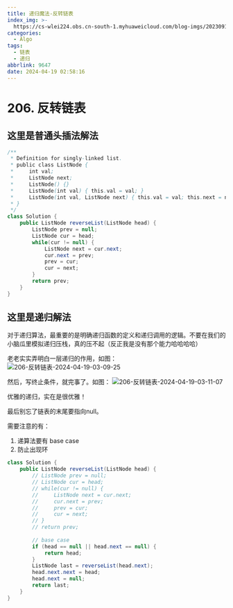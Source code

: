 ```yaml
---
title: 递归魔法-反转链表
index_img: >-
  https://cs-wlei224.obs.cn-south-1.myhuaweicloud.com/blog-imgs/202309111618303.png
categories:
  - Algo
tags:
  - 链表
  - 递归
abbrlink: 9647
date: 2024-04-19 02:58:16
---
```


# 206. 反转链表

## 这里是普通头插法解法

```java
/**
 * Definition for singly-linked list.
 * public class ListNode {
 *     int val;
 *     ListNode next;
 *     ListNode() {}
 *     ListNode(int val) { this.val = val; }
 *     ListNode(int val, ListNode next) { this.val = val; this.next = next; }
 * }
 */
class Solution {
    public ListNode reverseList(ListNode head) {
        ListNode prev = null;
        ListNode cur = head;
        while(cur != null) {
            ListNode next = cur.next;
            cur.next = prev;
            prev = cur;
            cur = next;
        }
        return prev;
    }
}
```
## 这里是递归解法
对于递归算法，最重要的是明确递归函数的定义和递归调用的逻辑。不要在我们的小脑瓜里模拟递归压栈，真的压不起（反正我是没有那个能力哈哈哈哈）

老老实实弄明白一层递归的作用，如图：
![206-反转链表-2024-04-19-03-09-25](https://cdn.jsdelivr.net/gh/wl2o2o/blogCdn/img/206-反转链表-2024-04-19-03-09-25.png)

然后，写终止条件，就完事了。如图：
![206-反转链表-2024-04-19-03-11-07](https://cdn.jsdelivr.net/gh/wl2o2o/blogCdn/img/206-反转链表-2024-04-19-03-11-07.png)

优雅的递归，实在是很优雅！

最后别忘了链表的末尾要指向null。

需要注意的有：
1. 递算法要有 base case
2. 防止出现环
```java
class Solution {
    public ListNode reverseList(ListNode head) {
        // ListNode prev = null;
        // ListNode cur = head;
        // while(cur != null) {
        //     ListNode next = cur.next;
        //     cur.next = prev;
        //     prev = cur;
        //     cur = next;
        // }
        // return prev;
        
        // base case
        if (head == null || head.next == null) {
            return head;
        }
        ListNode last = reverseList(head.next);
        head.next.next = head;
        head.next = null;
        return last;
    }
}
```
